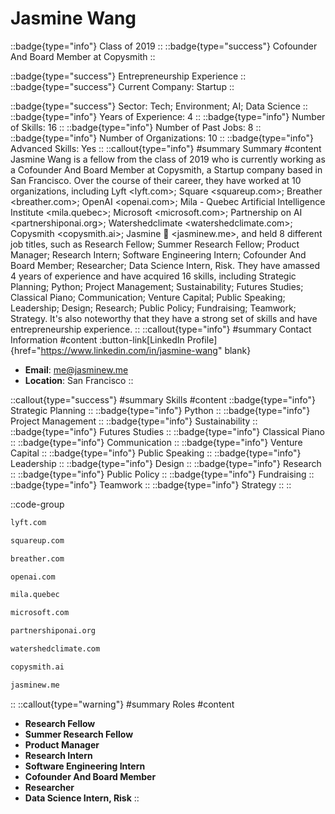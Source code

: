 # Jasmine Wang
::badge{type="info"}
Class of 2019
::
::badge{type="success"}
Cofounder And Board Member at Copysmith
::

::badge{type="success"}
Entrepreneurship Experience
::
::badge{type="success"}
Current Company: Startup
::

::badge{type="success"}
Sector: Tech; Environment; AI; Data Science
::
::badge{type="info"}
Years of Experience: 4
::
::badge{type="info"}
Number of Skills: 16
::
::badge{type="info"}
Number of Past Jobs: 8
::
::badge{type="info"}
Number of Organizations: 10
::
::badge{type="info"}
Advanced Skills: Yes
::
::callout{type="info"}
#summary
Summary
#content
Jasmine Wang is a fellow from the class of 2019 who is currently working as a Cofounder And Board Member at Copysmith, a Startup company based in San Francisco. Over the course of their career, they have worked at 10 organizations, including Lyft <lyft.com>; Square <squareup.com>; Breather <breather.com>; OpenAI <openai.com>; Mila - Quebec Artificial Intelligence Institute <mila.quebec>; Microsoft <microsoft.com>; Partnership on AI <partnershiponai.org>; Watershedclimate <watershedclimate.com>; Copysmith <copysmith.ai>; Jasmine 🦋 <jasminew.me>, and held 8 different job titles, such as Research Fellow; Summer Research Fellow; Product Manager; Research Intern; Software Engineering Intern; Cofounder And Board Member; Researcher; Data Science Intern, Risk. They have amassed 4 years of experience and have acquired 16 skills, including Strategic Planning; Python; Project Management; Sustainability; Futures Studies; Classical Piano; Communication; Venture Capital; Public Speaking; Leadership; Design; Research; Public Policy; Fundraising; Teamwork; Strategy. It's also noteworthy that they have a strong set of skills and have entrepreneurship experience.
::
::callout{type="info"}
#summary
Contact Information
#content
:button-link[LinkedIn Profile]{href="https://www.linkedin.com/in/jasmine-wang" blank}
- **Email**: me@jasminew.me
- **Location**: San Francisco
::

::callout{type="success"}
#summary
Skills
#content
::badge{type="info"}
Strategic Planning
::
::badge{type="info"}
Python
::
::badge{type="info"}
Project Management
::
::badge{type="info"}
Sustainability
::
::badge{type="info"}
Futures Studies
::
::badge{type="info"}
Classical Piano
::
::badge{type="info"}
Communication
::
::badge{type="info"}
Venture Capital
::
::badge{type="info"}
Public Speaking
::
::badge{type="info"}
Leadership
::
::badge{type="info"}
Design
::
::badge{type="info"}
Research
::
::badge{type="info"}
Public Policy
::
::badge{type="info"}
Fundraising
::
::badge{type="info"}
Teamwork
::
::badge{type="info"}
Strategy
::
::

::code-group
```bash [Lyft]
lyft.com
```
```bash [Square]
squareup.com
```
```bash [Breather]
breather.com
```
```bash [OpenAI]
openai.com
```
```bash [Mila - Quebec Artificial Intelligence Institute]
mila.quebec
```
```bash [Microsoft]
microsoft.com
```
```bash [Partnership on AI]
partnershiponai.org
```
```bash [Watershedclimate]
watershedclimate.com
```
```bash [Copysmith]
copysmith.ai
```
```bash [Jasmine 🦋]
jasminew.me
```
::
::callout{type="warning"}
#summary
Roles
#content
- **Research Fellow**
- **Summer Research Fellow**
- **Product Manager**
- **Research Intern**
- **Software Engineering Intern**
- **Cofounder And Board Member**
- **Researcher**
- **Data Science Intern, Risk**
::

